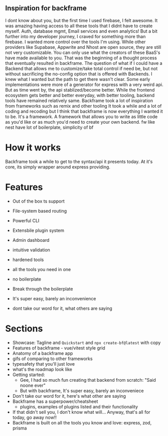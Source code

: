 ## Inspiration for backframe

I dont know about you, but the first time I used firebase, I felt awesome. It was amazing having access to all these tools that I didnt have to create myself. Auth, database mgmt, Email services and even analytics! But a bit further into my developer journey, I craved for something more than firebase. I wanted more control over the tools I'm using. While other providers like Supabase, Appwrite and Nhost are open source, they are still not very customizable. You can only use what the creators of these BaaS's have made available to you. That was the beginning of a thought process that eventually resulted in backframe. The question of what if I could have a Backend that allows me to customize/take total control if need be, but not without sacrificing the no-config option that is offered with Backends.
I knew what I wanted but the path to get there wasn't clear. Some early implementations were more of a generator for express with a very weird api. But as time went by, the api stablized/become better. While the frontend ecosystem gets better and better everyday, with better tooling, backend tools have remained relatively same. Backframe took a lot of inspiration from frameworks such as remix and other tooling
It took a while and a lot of coding and recoding but I think that backframe is now everything I wanted it to be. It's a framework. A framework that allows you to write as little code as you'd like or as much you'd need to create your own backend.
fw like nest have lot of boilerplate, simplicity of bf

# How it works

Backframe took a while to get to the syntax/api it presents today. At it's core, its simply wrapper around express providing.

# Features

- Out of the box ts support
- File-system based routing
- Powerful CLI
- Extensbile plugin system
- Admin dashboard
- intuitive validation
- hardened tools
- all the tools you need in one
- no boilerplate

- Break through the boilerplate
- It's super easy, barely an inconvenience
- dont take our word for it, what others are saying

# Sections

- Showcase: Tagline and `Quickstart` and `npx create-bf@latest` with copy
- Features of backframe - vue/vitest style grid
- Anatomy of a backframe app
- gifs of comparing to other frameworks
- typesafety that you'll just love
- what's the roadmap look like
- Getting started:
  - Gee, I had so much fun creating that backend from scratch: "Said noone ever"
  - But with backframe, It's super easy, barely an inconveniece
- Don't take our word for it, here's what other are saying
- Backframe has a superpower/cheatsheet
  - plugins, examples of plugins listed and their functionality
- If that didn't sell you, I don't know what will... Anyway, that's all for today, go away now!!
- Backframe is built on all the tools you know and love: express, zod, prisma
